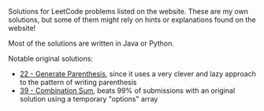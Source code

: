 Solutions for LeetCode problems listed on the website. These are my own solutions, but some of them might rely on hints or explanations found on the website!

Most of the solutions are written in Java or Python.

Notable original solutions:

- [22 - Generate Parenthesis](https://github.com/andre-koga/leetcode-solutions/blob/main/022-generate-parenthesis.py), since it uses a very clever and lazy approach to the pattern of writing parenthesis
- [39 - Combination Sum](https://github.com/andre-koga/leetcode-solutions/blob/main/039-combination-sum.py), beats 99% of submissions with an original solution using a temporary "options" array
